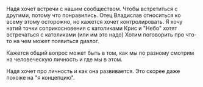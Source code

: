 Надя хочет встречи с нашим сообществом. Чтобы встретиться с другими, потому что понравились.
Отец Владислав относиться ко всему этому осторожно, но кажется хочет контролировать.
Я хочу натий точки соприкосновения с католиками
Крис и "Небо" хотят встречаться с католиками (или им это надо)
Хотим поговорить про что-то на чем может появиться диалог.

Кажется общий вопрос может быть в том, как мы по разному смотрим на человеческую личность и где мы в этом.

Надя хочет про личность  и как она развивается. Это скорее даже похоже на "я концепцию".

